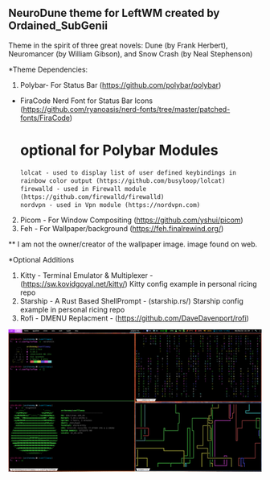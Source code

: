 ## NeuroDune theme for LeftWM created by Ordained_SubGenii ##

Theme in the spirit of three great novels: Dune (by Frank Herbert), Neuromancer (by William Gibson), and Snow Crash (by Neal Stephenson)  

*Theme Dependencies:
1) Polybar- For Status Bar (https://github.com/polybar/polybar)
  - FiraCode Nerd Font for Status Bar Icons (https://github.com/ryanoasis/nerd-fonts/tree/master/patched-fonts/FiraCode)   
     # optional for Polybar Modules
       	lolcat - used to display list of user defined keybindings in rainbow color output (https://github.com/busyloop/lolcat) 
       	firewalld - used in Firewall module (https://github.com/firewalld/firewalld)
       	nordvpn - used in Vpn module (https://nordvpn.com)
2) Picom - For Window Compositing  (https://github.com/yshui/picom)
3) Feh - For Wallpaper/background (https://feh.finalrewind.org/)

** I am not the owner/creator of the wallpaper image. image found on web. 

*Optional Additions 
1) Kitty - Terminal Emulator & Multiplexer - (https://sw.kovidgoyal.net/kitty/) 
  Kitty config example in personal ricing repo 
2) Starship - A Rust Based ShellPrompt - (starship.rs/) 
  Starship config example in personal ricing repo
3) Rofi - DMENU Replacment - (https://github.com/DaveDavenport/rofi)


![screenshots terminal eyecandy](./screen_20220604-213905.png?raw=true)
